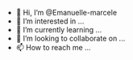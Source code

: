 - 👋 Hi, I’m @Emanuelle-marcele
- 👀 I’m interested in ...
- 🌱 I’m currently learning ...
- 💞️ I’m looking to collaborate on ...
- 📫 How to reach me ...

<!---
Emanuelle-marcele/Emanuelle-marcele is a ✨ special ✨ repository because its `README.md` (this file) appears on your GitHub profile.
You can click the Preview link to take a look at your changes.
--->
